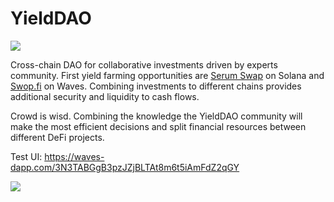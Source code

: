 # YieldDAO

![](https://server.vlzhr.top/hosted/3010082poster.png)

Cross-chain DAO for collaborative investments driven by experts community. First yield farming opportunities are [Serum Swap](https://swap.projectserum.com/) on Solana and [Swop.fi](https://swop.fi) on Waves. Combining investments to different chains provides additional security and liquidity to cash flows.

Crowd is wisd. Combining the knowledge the YieldDAO community will make the most efficient decisions and split financial resources between different DeFi projects.

Test UI: https://waves-dapp.com/3N3TABGgB3pzJZjBLTAt8m6t5iAmFdZ2qGY

![](https://server.vlzhr.top/hosted/8790057lanation.png)
